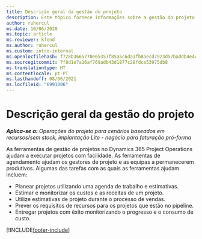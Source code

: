 ```yaml
---
title: Descrição geral da gestão do projeto
description: Este tópico fornece informações sobre a gestão do projeto no Dynamics 365 Project Operations.
author: ruhercul
ms.date: 10/06/2020
ms.topic: article
ms.reviewer: kfend
ms.author: ruhercul
ms.custom: intro-internal
ms.openlocfilehash: f728b3665770e65357f85a5c6da3fb8aecd7923d57baddb4e4c720fcc920ee01
ms.sourcegitcommit: 7f8d1e7a16af769adb43d1877c28fdce53975db8
ms.translationtype: HT
ms.contentlocale: pt-PT
ms.lasthandoff: 08/06/2021
ms.locfileid: "6991006"
---
```

# <a name="project-management-overview"></a>Descrição geral da gestão do projeto

_**Aplica-se a:** Operações do projeto para cenários baseados em recursos/sem stock, implantação Lite - negócio para faturação pró-forma_

As ferramentas de gestão de projetos no Dynamics 365 Project Operations ajudam a executar projetos com facilidade. As ferramentas de agendamento ajudam os gestores de projeto e as equipas a permanecerem produtivos. Algumas das tarefas com as quais as ferramentas ajudam incluem:

- Planear projetos utilizando uma agenda de trabalho e estimativas.
- Estimar e monitorizar os custos e as receitas de um projeto.
- Utilize estimativas de projeto durante o processo de vendas.
- Prever os requisitos de recursos para os projetos que estão no pipeline.
- Entregar projetos com êxito monitorizando o progresso e o consumo de custo.


[!INCLUDE[footer-include](../includes/footer-banner.md)]